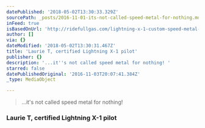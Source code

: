 ```yaml
---
datePublished: '2018-05-02T13:30:33.329Z'
sourcePath: _posts/2016-11-01-its-not-called-speed-metal-for-nothing.md
inFeed: true
isBasedOnUrl: 'http://ridefullgas.com/lightning-x-1-custom-speed-metal-titanium-frame/'
author: []
via: {}
dateModified: '2018-05-02T13:30:31.467Z'
title: 'Laurie T, certified Lightning X-1 pilot'
publisher: {}
description: '...it''s not called speed metal for nothing! '
starred: false
datePublishedOriginal: '2016-11-03T20:07:41.384Z'
_type: MediaObject

---
```

> ...it's not called speed metal for nothing! 

### Laurie T, certified Lightning X-1 pilot